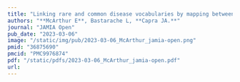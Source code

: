 ```yaml
---
title: "Linking rare and common disease vocabularies by mapping between the human phenotype ontology and phecodes"
authors: "**McArthur E**, Bastarache L, **Capra JA.**"
journal: "JAMIA Open"
pub_date: "2023-03-06"
image: "/static/img/pub/2023-03-06_McArthur_jamia-open.png"
pmid: "36875690"
pmcid: "PMC9976874"
pdf: "/static/pdfs/2023-03-06_McArthur_jamia-open.pdf"
url: 
---
```

